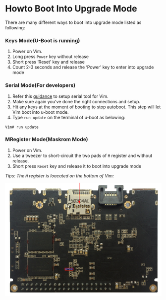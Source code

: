 # Howto Boot Into Upgrade Mode

There are many different ways to boot into upgrade mode listed as following:

### Keys Mode(U-Boot is running)
1. Power on Vim.
2. Long press `Power` key without release
3. Short press ‘Reset’ key and release
4. Count 2-3 seconds and release the ‘Power’ key to enter into upgrade mode


### Serial Mode(For developers)
1. Refer this [guidance](https://github.com/miutv/documents/blob/master/SetupSerialTool.md) to setup serial tool for Vim.
2. Make sure again you've done the right connections and setup.
3. Hit any keys at the moment of booting to stop autoboot. This step will let Vim boot into u-boot mode.
4. Type `run update` on the terminal of u-boot as belowing:
```
Vim# run update
```


### MRegister Mode(Maskrom Mode)
1. Power on Vim.
2. Use a tweezer to short-circuit the two pads of `M` register and without release.
3. Short press `Reset` key and release it to boot into upgrade mode

*Tips: The  `M` register is loacated on the bottom of Vim:*

![Image of MRegister_ShortCircuit](https://github.com/miutv/documents/blob/master/images/MRegister_ShortCircuit.png)
